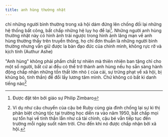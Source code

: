 ```yaml
---
title: anh hùng thường nhật
---
```

chỉ những người bình thường trong xã hội dám đứng lên chống đối lại những hệ thống bất công, bất chấp những hệ lụy họ để lại[^1]. Những người anh hùng thường nhật này có hình ảnh trái ngược trong hình ảnh lãng mạn về anh hùng thường thấy trên truyền thông, họ chỉ đơn thuần là những người bình thường nhưng vẫn giữ được la bàn đạo đức của chính mình, không rực rỡ và kịch tính (Authur Ashe) 

"Anh hùng" không phải phẩm chất tự nhiên mà thiên nhiên ban tặng chỉ cho một số người, bất cứ ai đều có thể trở thành anh hùng nếu họ sẵn sàng hành động chấp nhận những tổn thất lớn nhỏ ( của cải, sự trừng phạt về xã hội, bị khủng bỏ, tinh thần) để đổi lấy lương tâm mình. Chứ không có bất kì danh tiếng nào[^2]

[^1]: Được đặt tên bởi giáo sự Philip Zimbaro
[^2]: Ví dụ như câu chuyển của cậu bé Ruby cùng gia đình chống lại sự kì thị phân biệt chủng tộc tại trường học diễn ra vào năm 1950, bất chấp mọi sự tổn hại về tinh thần lẫn như cả tài chình, cậu bé vẫn tiếp tục đến trường mỗi ngày suốt năm trời. Cho đến khi nó được chấp nhận bởi xã hội.